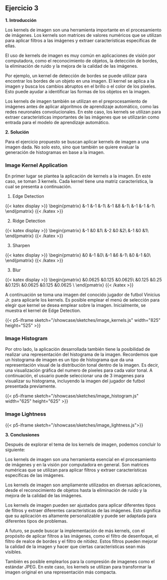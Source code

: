 ## Ejercicio 3

**1. Introducción**

Los kernels de imagen son una herramienta importante en el procesamiento de imágenes. Los kernels son matrices de valores numéricos que se utilizan para aplicar filtros a las imágenes y extraer características específicas de ellas.

El uso de kernels de imagen es muy común en aplicaciones de visión por computadora, como el reconocimiento de objetos, la detección de bordes, la eliminación de ruido y la mejora de la calidad de las imágenes.

Por ejemplo, un kernel de detección de bordes se puede utilizar para encontrar los bordes de un objeto en una imagen. El kernel se aplica a la imagen y busca los cambios abruptos en el brillo o el color de los píxeles. Esto puede ayudar a identificar las formas de los objetos en la imagen.

Los kernels de imagen también se utilizan en el preprocesamiento de imágenes antes de aplicar algoritmos de aprendizaje automático, como las redes neuronales convolucionales. En este caso, los kernels se utilizan para extraer características importantes de las imágenes que se utilizarán como entrada para el modelo de aprendizaje automático.

**2. Solución**

Para el ejercicio propuesto se buscan aplicar kernels de imagen a una imagen dada. No solo esto, sino que también se quiere evaluar la generación de histogramas en base a la imagen. 

### Image Kernel Application

En primer lugar se plantea la aplicación de kernels a la imagen. En este caso, se toman 3 kernels. Cada kernel tiene una matriz característica, la cual se presenta a continuación.


1. Edge Detection 

{{< katex display  >}}
\begin{pmatrix}
 &-1  &-1  &-1\\ 
 &-1  &8  &-1\\ 
 &-1  &-1  &-1\\ 
\end{pmatrix}
{{< /katex >}}

2. Ridge Detection

{{< katex display  >}}
\begin{pmatrix}
 &-1  &0 &1\\ 
 &-2  &0  &2\\ 
 &-1  &0  &1\\ 
\end{pmatrix}
{{< /katex >}}

3. Sharpen

{{< katex display  >}}
\begin{pmatrix}
 &0  &-1  &0\\ 
 &-1  &6  &-1\\ 
 &0  &-1  &0\\ 
\end{pmatrix}
{{< /katex >}}

3. Blur

{{< katex display  >}}
\begin{pmatrix}
&0.0625 &0.125 &0.0625\\
&0.125 &0.25 &0.125\\
&0.0625 &0.125 &0.0625 \\
\end{pmatrix}
{{< /katex >}}


A continuación se toma una imagen del conocido jugador de futbol Vinicius Jr. para aplicarle los kernels. Es posible emplear el menú de selección para elegir que kernel se desea emplear sobre la imagen. Inicialmente, se muestra el kernel de Edge Detection.

{{< p5-iframe sketch="/showcase/sketches/image_kernels.js" width="825" height="525" >}}

### Image Histogram

Por otro lado, la aplicación desarrollada también tiene la posibilidad de realizar una representación del histograma de la imagen. Recordemos que un histograma de imagen es un tipo de histograma que da una representación visual de la distribución tonal dentro de la imagen. Es decir, una visualización gráfica del numero de pixeles para cada valor tonal. A continuación, el usuario puede seleccionar una de 3 imagenes para visualizar su histograma, incluyendo la imagen del jugador de futbol presentada previamente. 

{{< p5-iframe sketch="/showcase/sketches/image_histogram.js" width="625" height="625" >}}

### Image Lightness


{{< p5-iframe sketch="/showcase/sketches/image_lightness.js">}}

**3. Conclusiones**

Después de explorar el tema de los kernels de imagen, podemos concluir lo siguiente:

Los kernels de imagen son una herramienta esencial en el procesamiento de imágenes y en la visión por computadora en general. Son matrices numéricas que se utilizan para aplicar filtros y extraer características específicas de las imágenes.

Los kernels de imagen son ampliamente utilizados en diversas aplicaciones, desde el reconocimiento de objetos hasta la eliminación de ruido y la mejora de la calidad de las imágenes.

Los kernels de imagen pueden ser ajustados para aplicar diferentes tipos de filtros y extraer diferentes características de las imágenes. Esto significa que su aplicación es altamente personalizable y puede ser adaptada para diferentes tipos de problemas.

A futuro, se puede buscar la implementación de más kernels, con el propósito de aplicar filtros a las imágenes, como el filtro de desenfoque, el filtro de realce de bordes y el filtro de nitidez. Estos filtros pueden mejorar la calidad de la imagen y hacer que ciertas características sean más visibles.

También es posible emplearlos para la compresión de imagenes como el estándar JPEG. En este caso, los kernels se utilizan para transformar la imagen original en una representación más compacta.